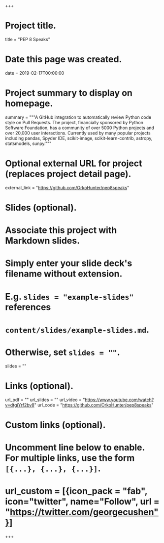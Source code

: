 +++
# Project title.
title = "PEP 8 Speaks"

# Date this page was created.
date = 2019-02-17T00:00:00

# Project summary to display on homepage.
summary = """A GitHub integration to automatically review Python code style on Pull Requests.
The project, financially sponsored by Python Software Foundation, has a community of over 
5000 Python projects and over 20,000 user interactions.
Currently used by many popular projects including pandas, Spyder IDE, scikit-image, scikit-learn-contrib, astropy, statsmodels, sunpy."""

# Optional external URL for project (replaces project detail page).
external_link = "https://github.com/OrkoHunter/pep8speaks"

# Slides (optional).
#   Associate this project with Markdown slides.
#   Simply enter your slide deck's filename without extension.
#   E.g. `slides = "example-slides"` references
#   `content/slides/example-slides.md`.
#   Otherwise, set `slides = ""`.
slides = ""

# Links (optional).
url_pdf = ""
url_slides = ""
url_video = "https://www.youtube.com/watch?v=dtgiYrf2bv8"
url_code = "https://github.com/OrkoHunter/pep8speaks"

# Custom links (optional).
#   Uncomment line below to enable. For multiple links, use the form `[{...}, {...}, {...}]`.
# url_custom = [{icon_pack = "fab", icon="twitter", name="Follow", url = "https://twitter.com/georgecushen"}]
+++

